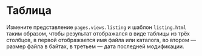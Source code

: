 # Таблица

Измените представление `pages.views.listing` и шаблон `listing.html` таким образом, чтобы результат отображался в виде таблицы из трёх столбцов, в первой отображается имя файла или каталога,  во втором — размер файла в байтах, в третьем — дата последней модификации.